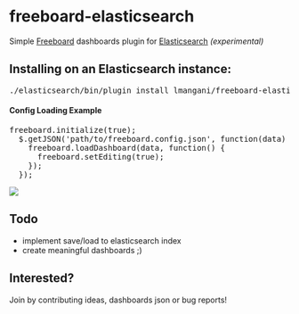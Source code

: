 # freeboard-elasticsearch
Simple [Freeboard](https://github.com/Freeboard/freeboard) dashboards plugin for [Elasticsearch](https://github.com/elastic/elasticsearch) _(experimental)_


## Installing on an Elasticsearch instance:
<pre>
./elasticsearch/bin/plugin install lmangani/freeboard-elasticsearch/
</pre>

#### Config Loading Example

<pre>
freeboard.initialize(true);
  $.getJSON('path/to/freeboard.config.json', function(data) {
    freeboard.loadDashboard(data, function() {
      freeboard.setEditing(true);
    });
  });
</pre>

![](http://i.imgur.com/CvN5Zfl.png)


## Todo

* implement save/load to elasticsearch index
* create meaningful dashboards ;)

## Interested?
Join by contributing ideas, dashboards json or bug reports!
